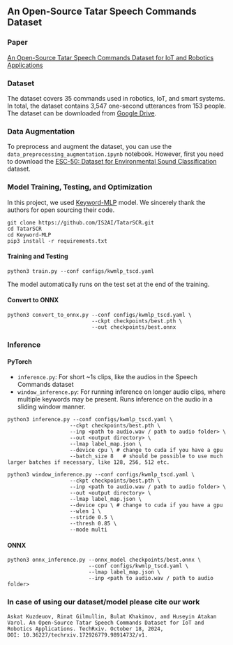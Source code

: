 ## An Open-Source Tatar Speech Commands Dataset
### Paper
[An Open-Source Tatar Speech Commands Dataset for IoT and Robotics Applications](https://www.techrxiv.org/users/682600/articles/1231801-an-open-source-tatar-speech-commands-dataset-for-iot-and-robotics-applications)

### Dataset 
The dataset covers 35 commands used in robotics, IoT, and smart systems. In total, the dataset contains 3,547 one-second utterances from 153 people. The dataset can be downloaded from [Google Drive](https://drive.google.com/file/d/1CBmVeAYgNrkNKhL1wtG7KUKuLJ9hOfHL/view?usp=sharing).

### Data Augmentation
To preprocess and augment the dataset, you can use the ```data_preprocessing_augmentation.ipynb``` notebook. However, first you need to download the [ESC-50: Dataset for Environmental Sound Classification](https://github.com/karolpiczak/ESC-50) dataset.

### Model Training, Testing, and Optimization
In this project, we used [Keyword-MLP](https://github.com/AI-Research-BD/Keyword-MLP) model. We sincerely thank the authors for open sourcing their code. 

```
git clone https://github.com/IS2AI/TatarSCR.git
cd TatarSCR
cd Keyword-MLP
pip3 install -r requirements.txt
```

#### Training and Testing
```
python3 train.py --conf configs/kwmlp_tscd.yaml
```
The model automatically runs on the test set at the end of the training.  

#### Convert to ONNX 
```
python3 convert_to_onnx.py --conf configs/kwmlp_tscd.yaml \
                           --ckpt checkpoints/best.pth \
                           --out checkpoints/best.onnx
```
### Inference

#### PyTorch 
- `inference.py`: For short ~1s clips, like the audios in the Speech Commands dataset
- `window_inference.py`: For running inference on longer audio clips, where multiple keywords may be present. Runs inference on the audio in a sliding window manner.

```
python3 inference.py --conf configs/kwmlp_tscd.yaml \
                    --ckpt checkpoints/best.pth \
                    --inp <path to audio.wav / path to audio folder> \
                    --out <output directory> \
                    --lmap label_map.json \
                    --device cpu \ # change to cuda if you have a gpu
                    --batch_size 8   # should be possible to use much larger batches if necessary, like 128, 256, 512 etc.

python3 window_inference.py --conf configs/kwmlp_tscd.yaml \
                    --ckpt checkpoints/best.pth \
                    --inp <path to audio.wav / path to audio folder> \
                    --out <output directory> \
                    --lmap label_map.json \
                    --device cpu \ # change to cuda if you have a gpu
                    --wlen 1 \
                    --stride 0.5 \
                    --thresh 0.85 \
                    --mode multi
```
#### ONNX 
```
python3 onnx_inference.py --onnx_model checkpoints/best.onnx \
                          --conf configs/kwmlp_tscd.yaml \
                          --lmap label_map.json \
                          --inp <path to audio.wav / path to audio folder>
```
### In case of using our dataset/model please cite our work
```
Askat Kuzdeuov, Rinat Gilmullin, Bulat Khakimov, and Huseyin Atakan Varol. An Open-Source Tatar Speech Commands Dataset for IoT and Robotics Applications. TechRxiv. October 18, 2024,
DOI: 10.36227/techrxiv.172926779.98914732/v1.
```
